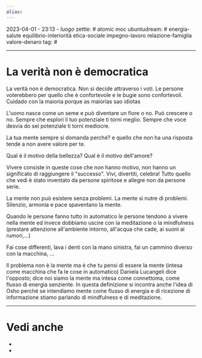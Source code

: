 ```yaml
---
alias: 
---
```

2023-04-01 - 23:13 - *luogo*
zettle: # atomic moc
ubuntudream: # energia-salute equilibrio-interiorità etica-sociale impegno-lavoro relazione-famiglia valore-denaro 
tag: #

---
# La verità non è democratica

La verità non è democratica. Non si decide attraverso i voti. Le persone voterebbero per quello che è confortevole e le bugie sono confortevoli.
Cuidado con la maioria porque as maiorias sao idiotas

L'uomo nasce come un seme e può diventare un fiore o no. Può crescere o no.
Sempre che esplori il tuo potenziale ti torni meglio.
Sempre che voce desvia do sei potenziale ti torni mediocre.

La tua mente sempre si domanda perché? e quello che non ha una risposta tende a non avere valore per te.

Qual è il motivo della bellezza?
Qual è il motivo dell'amore?

Vivere consiste in queste cose che non hanno motivo, non hanno un significato di raggiungere il "successo". Vivi, divertiti, celebra!
Tutto quello che vedi è stato inventato da persone spiritose e allegre non da persone serie.

La mente non può esistere senza problemi. La mente si nutre di problemi.
Silenzio, armonia e pace spaventano la mente.

Quando le persone fanno tutto in automatico le persone tendono a vivere nella mente ed invece dobbiamo uscire con la meditazione o la mindfulness (prestare attenzione all'ambiente intorno, all'acqua che cade, ai suoni ai rumori,...)

Fai cose differenti, lava i denti con la mano sinistra, fai un cammino diverso con la macchina, ...

Il problema non è la mente ma è che tu pensi di essere la mente (intesa come macchina che fa le cose in automatico)
Daniela Lucangeli dice l'opposto; dice noi siamo la mente ma intesa come connettoma, come flusso di energia senziente. In questa definizione si incontra anche l'idea di Osho perché se intendiamo mente come flusso di energia e di ricezione di informazione stiamo parlando di mindfulness e di meditazione.





---
# Vedi anche
- 
- 